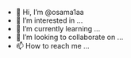 - 👋 Hi, I’m @osama1aa
- 👀 I’m interested in ...
- 🌱 I’m currently learning ...
- 💞️ I’m looking to collaborate on ...
- 📫 How to reach me ...

<!---
osama1aa/osama1aa is a ✨ special ✨ repository because its `README.md` (this file) appears on your GitHub profile.
You can click the Preview link to take a look at your changes.
--->
